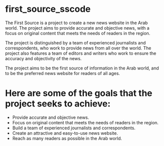 # first_source_sscode

The First Source is a project to create a new news website in the Arab world. The project aims to provide accurate and objective news, with a focus on original content that meets the needs of readers in the region.

The project is distinguished by a team of experienced journalists and correspondents, who work to provide news from all over the world. The project also features a team of editors and writers who work to ensure the accuracy and objectivity of the news.

The project aims to be the first source of information in the Arab world, and to be the preferred news website for readers of all ages.

# Here are some of the goals that the project seeks to achieve:

 - Provide accurate and objective news.
 - Focus on original content that meets the needs of readers in the region.
 - Build a team of experienced journalists and correspondents.
 - Create an attractive and easy-to-use news website.
 - Reach as many readers as possible in the Arab world.
